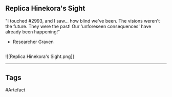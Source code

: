 ## Replica Hinekora's Sight
"I touched #2993, and I saw... how blind we've been. The visions weren't the future. They were the past! Our 'unforeseen consequences' have already been happening!"
- Researcher Graven
## 
![[Replica Hinekora's Sight.png]]

---
## Tags
#Artefact